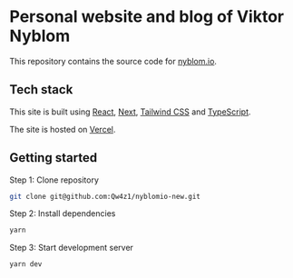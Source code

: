 # Personal website and blog of Viktor Nyblom

This repository contains the source code for [nyblom.io](https://nyblom.io).

## Tech stack

This site is built using [React](https://reactjs.org/), [Next](https://nextjs.org/), [Tailwind CSS](https://tailwindcss.com/) and [TypeScript](https://www.typescriptlang.org/).

The site is hosted on [Vercel](https://vercel.com/).

## Getting started

Step 1: Clone repository

```bash
git clone git@github.com:Qw4z1/nyblomio-new.git
```

Step 2: Install dependencies

```bash
yarn
```

Step 3: Start development server

```bash
yarn dev
```
